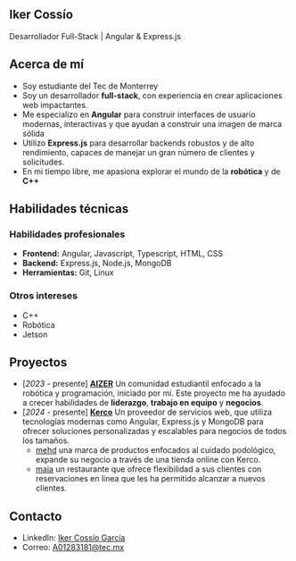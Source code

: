 ## Iker Cossío
Desarrollador Full-Stack | Angular & Express.js

## Acerca de mí
* Soy estudiante del Tec de Monterrey
* Soy un desarrollador **full-stack**, con experiencia en crear aplicaciones web impactantes.
* Me especializo en **Angular** para construir interfaces de usuario modernas, interactivas y que ayudan a construir una imagen de marca sólida
* Utilizo **Express.js** para desarrollar backends robustos y de alto rendimiento, capaces de manejar un gran número de clientes y solicitudes.
* En mi tiempo libre, me apasiona explorar el mundo de la **robótica** y de **C++**

## Habilidades técnicas

### Habilidades profesionales
 - **Frontend:** Angular, Javascript, Typescript, HTML, CSS
 - **Backend:** Express.js, Node.js, MongoDB
 - **Herramientas:** Git, Linux

### Otros intereses
 - C++
 - Robótica
 - Jetson

## Proyectos
 - [_2023_ - presente] [**AIZER**](https://github.com/AIZER-egl) Un comunidad estudiantil enfocado a la robótica y programación, iniciado por mí. Este proyecto me ha ayudado a crecer habilidades de **liderazgo**, **trabajo en equipo** y **negocios**.
 - [_2024_ - presente] [**Kerco**](https://kerco.mx/) Un proveedor de servicios web, que utiliza tecnologías modernas como Angular, Express.js y MongoDB para ofrecer soluciones personalizadas y escalables para negocios de todos los tamaños.
   - [mehd](https://mehd.mx) una marca de productos enfocados al cuidado podológico, expande su negocio a través de una tienda online con Kerco.
   - [maia](https://maia.mx) un restaurante que ofrece flexibilidad a sus clientes con reservaciones en línea que les ha permitido alcanzar a nuevos clientes.



## Contacto
 - LinkedIn: [Iker Cossío García](https://mx.linkedin.com/in/iker-coss%C3%ADo-garc%C3%ADa-97aa3924b)
 - Correo: [A01283181@tec.mx](mailto:A01283181@tec.mx)
